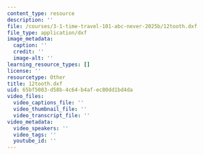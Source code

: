 ```yaml
---
content_type: resource
description: ''
file: /courses/3-1-time-travel-101-abc-never-2025b/12tooth.dxf
file_type: application/dxf
image_metadata:
  caption: ''
  credit: ''
  image-alt: ''
learning_resource_types: []
license: ''
resourcetype: Other
title: 12tooth.dxf
uid: 65bf5083-d58b-4c64-b4af-ec80dd1bd4da
video_files:
  video_captions_file: ''
  video_thumbnail_file: ''
  video_transcript_file: ''
video_metadata:
  video_speakers: ''
  video_tags: ''
  youtube_id: ''
---
```

